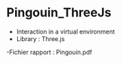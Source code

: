 # Pingouin_ThreeJs

- Interaction in a virtual environment
- Library : Three.js

-Fichier rapport : Pingouin.pdf
